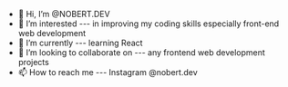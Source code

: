 - 👋 Hi, I’m @NOBERT.DEV
- 👀 I’m interested --- in improving my coding skills especially front-end web development
- 🌱 I’m currently --- learning React
- 💞️ I’m looking to collaborate on --- any frontend web development projects
- 📫 How to reach me --- Instagram @nobert.dev

<!---
NOBERT167/NOBERT167 is a ✨ special ✨ repository because its `README.md` (this file) appears on your GitHub profile.
You can click the Preview link to take a look at your changes.
--->
